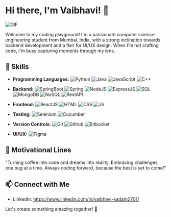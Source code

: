 # Hi there, I'm Vaibhavi! 👋
![GIF]([https://tenor.com/view/cat-gif-26024704](https://i.gifer.com/2GU.gif))

Welcome to my coding playground! I'm a passionate computer science engineering student from Mumbai, India, with a strong inclination towards backend development and a flair for UI/UX design. When I'm not crafting code, I'm busy capturing moments through my lens.

## 🚀 Skills

- **Programming Languages:**
  ![Python](https://img.shields.io/badge/-Python-blue?style=for-the-badge&logo=python)
  ![Java](https://img.shields.io/badge/-Java-red?style=for-the-badge&logo=java)
  ![JavaScript](https://img.shields.io/badge/-JavaScript-yellow?style=for-the-badge&logo=javascript)
  ![C++](https://img.shields.io/badge/-C++-purple?style=for-the-badge&logo=cplusplus)

- **Backend:**
  ![SpringBoot](https://img.shields.io/badge/-SpringBoot-green?style=for-the-badge&logo=spring)
  ![Spring](https://img.shields.io/badge/-Spring-brightgreen?style=for-the-badge&logo=spring)
  ![NodeJS](https://img.shields.io/badge/-NodeJS-lightgreen?style=for-the-badge&logo=node.js)
  ![ExpressJS](https://img.shields.io/badge/-ExpressJS-darkgreen?style=for-the-badge&logo=express)
  ![SQL](https://img.shields.io/badge/-SQL-blueviolet?style=for-the-badge&logo=sql)
  ![MongoDB](https://img.shields.io/badge/-MongoDB-success?style=for-the-badge&logo=mongodb)
  ![NoSQL](https://img.shields.io/badge/-NoSQL-9cf?style=for-the-badge&logo=nosql)
  ![RestAPI](https://img.shields.io/badge/-RestAPI-orange?style=for-the-badge&logo=api)

- **Frontend:**
  ![ReactJS](https://img.shields.io/badge/-ReactJS-blue?style=for-the-badge&logo=react)
  ![HTML](https://img.shields.io/badge/-HTML-orange?style=for-the-badge&logo=html5)
  ![CSS](https://img.shields.io/badge/-CSS-blueviolet?style=for-the-badge&logo=css3)
  ![JS](https://img.shields.io/badge/-JS-yellow?style=for-the-badge&logo=javascript)

- **Testing:**
  ![Selenium](https://img.shields.io/badge/-Selenium-success?style=for-the-badge&logo=selenium)
  ![Cucumber](https://img.shields.io/badge/-Cucumber-lightgreen?style=for-the-badge&logo=cucumber)

- **Version Controls:**
  ![Git](https://img.shields.io/badge/-Git-red?style=for-the-badge&logo=git)
  ![Github](https://img.shields.io/badge/-Github-darkblue?style=for-the-badge&logo=github)
  ![Bitbucket](https://img.shields.io/badge/-Bitbucket-blue?style=for-the-badge&logo=bitbucket)

- **UI/UX:**
  ![Figma](https://img.shields.io/badge/-Figma-violet?style=for-the-badge&logo=figma)


## 🌈 Motivational Lines

"Turning coffee into code and dreams into reality. Embracing challenges, one bug at a time. Always coding forward, because the best is yet to come!"

## 📫 Connect with Me

- LinkedIn: https://www.linkedin.com/in/vaibhavi-kadam2701/

Let's create something amazing together! 🚀
